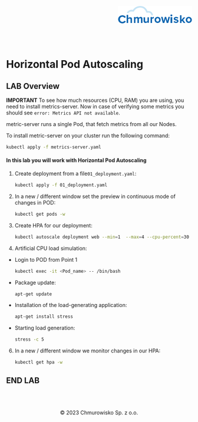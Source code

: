 <img src="../../../img/logo.png" alt="Chmurowisko logo" width="200" align="right">
<br><br>
<br><br>
<br><br>

# Horizontal Pod Autoscaling

## LAB Overview

**IMPORTANT**
To see how much resources (CPU, RAM) you are using, you need to install metrics-server. Now in case of verifying some metrics you should see `error: Metrics API not available`. 

metric-server runs a single Pod, that fetch metrics from all our Nodes. 

To install metric-server on your cluster run the following command:
```bash
kubectl apply -f metrics-server.yaml
```

#### In this lab you will work with Horizontal Pod Autoscaling

1. Create deployment from a file`01_deployment.yaml`:
    ```bash
    kubectl apply -f 01_deployment.yaml
    ```

2. In a new / different window set the preview in continuous mode of changes in POD:
    ```bash
    kubectl get pods -w
    ```

3. Create HPA for our deployment:
    ```bash
    kubectl autoscale deployment web --min=1  --max=4 --cpu-percent=30
    ```  

4. Artificial CPU load simulation:
 - Login to POD from Point 1
    ```bash
    kubectl exec -it <Pod_name> -- /bin/bash
    ```

 - Package update:
    ```bash
    apt-get update
    ```

- Installation of the load-generating application:
    ```bash
    apt-get install stress
    ```

 - Starting load generation:
    ```bash
    stress -c 5
    ```

6. In a new / different window we monitor changes in our HPA:
    ```bash
    kubectl get hpa -w
    ```

## END LAB

<br><br>

<center><p>&copy; 2023 Chmurowisko Sp. z o.o.<p></center>
